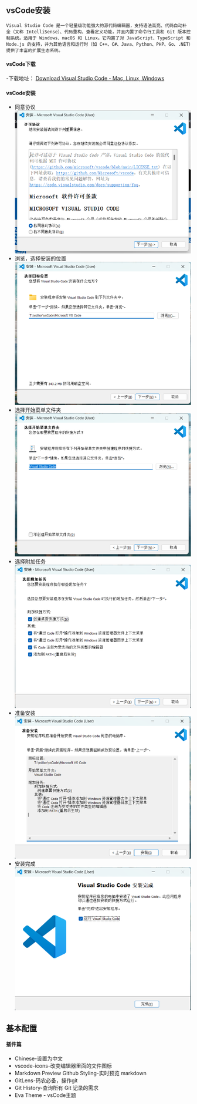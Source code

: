 ## vsCode安装
```text
Visual Studio Code 是一个轻量级功能强大的源代码编辑器，支持语法高亮、代码自动补全（又称 IntelliSense）、代码重构、查看定义功能，并且内置了命令行工具和 Git 版本控制系统。适用于 Windows、macOS 和 Linux。它内置了对 JavaScript、TypeScript 和 Node.js 的支持，并为其他语言和运行时（如 C++、C#、Java、Python、PHP、Go、.NET）提供了丰富的扩展生态系统。
```
#### vsCode下载
-下载地址： [Download Visual Studio Code - Mac, Linux, Windows](https://code.visualstudio.com/Download)
#### vsCode安装
- 同意协议
![](annex/Pasted%20image%2020230628201717.png)
- 浏览，选择安装的位置
![](annex/Pasted%20image%2020230628201849.png)
- 选择开始菜单文件夹
![](annex/Pasted%20image%2020230628201908.png)
- 选择附加任务
![](annex/Pasted%20image%2020230628202214.png)
- 准备安装
![](annex/Pasted%20image%2020230628202259.png)
- 安装完成
![](annex/Pasted%20image%2020230628202358.png)
## 基本配置
#### 插件篇
- Chinese-设置为中文
- vscode-icons-改变编辑器里面的文件图标
- Markdown Preview Github Styling-实时预览 markdown
- GitLens-码农必备，操作git
- Git History-查询所有 Git 记录的需求
- Eva Theme - vsCode主题